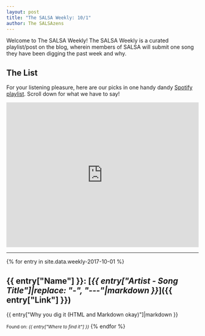 ```yaml
---
layout: post
title: "The SALSA Weekly: 10/1"
author: The SALSAzens
---
```


Welcome to The SALSA Weekly! The SALSA Weekly is a curated playlist/post on the blog, wherein members of SALSA will submit one song they have been digging the past week and why.

<style>
iframe { margin: 0 auto; display: block; width: 100%; }
</style>

## The List

For your listening pleasure, here are our picks in one handy dandy [Spotify playlist](https://open.spotify.com/user/drabmakyo/playlist/5FppYmg6eIeJt1O7o252bG). Scroll down for what we have to say!

<iframe src="https://open.spotify.com/embed/user/drabmakyo/playlist/5FppYmg6eIeJt1O7o252bG" width="300" height="380" frameborder="0" allowtransparency="true"></iframe>

-----

{% for entry in site.data.weekly-2017-10-01 %}
## {{ entry["Name"] }}: [*{{ entry["Artist - Song Title"]|replace: "-", "---"|markdown }}*]({{ entry["Link"] }})

{{ entry["Why you dig it (HTML and Markdown okay)"]|markdown }}

<small>Found on: <em>{{ entry["Where to find it"] }}</em></small>
{% endfor %}
